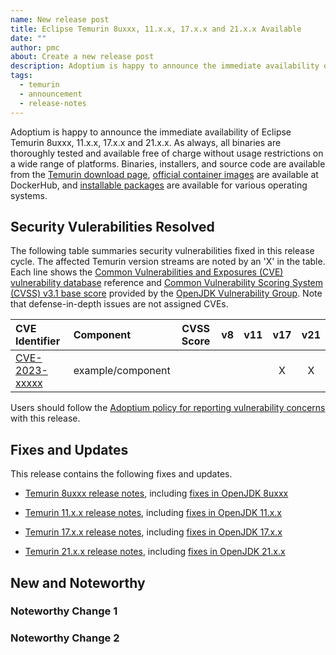 ```yaml
---
name: New release post
title: Eclipse Temurin 8uxxx, 11.x.x, 17.x.x and 21.x.x Available
date: ""
author: pmc
about: Create a new release post
description: Adoptium is happy to announce the immediate availability of Eclipse Temurin 8uxxx, 11.x.x, 17.x.x and 21.x.x. As always, all binaries are thoroughly tested and available free of charge without usage restrictions on a wide range of platforms.
tags:
  - temurin
  - announcement
  - release-notes
---
```


Adoptium is happy to announce the immediate availability of Eclipse Temurin 8uxxx, 11.x.x, 17.x.x and 21.x.x. As always, all binaries are thoroughly tested and available free of charge without usage restrictions on a wide range of platforms. Binaries, installers, and source code are available from the [Temurin download page](https://adoptium.net/temurin/releases), [official container images](https://hub.docker.com/_/eclipse-temurin) are available at DockerHub, and [installable packages](https://adoptium.net/installation/) are available for various operating systems.

## Security Vulerabilities Resolved

The following table summaries security vulnerabilities fixed in this release cycle. The affected Temurin version streams are noted by an 'X' in the table. Each line shows the [Common Vulnerabilities and Exposures (CVE) vulnerability database](https://nvd.nist.gov/vuln) reference and [Common Vulnerability Scoring System (CVSS) v3.1 base score](https://www.first.org/cvss/v3.1/specification-document) provided by the [OpenJDK Vulnerability Group](https://openjdk.org/groups/vulnerability/). Note that defense-in-depth issues are not assigned CVEs.

| CVE Identifier                                                    | Component         | CVSS Score | v8  | v11 | v17 | v21 |
| :---------------------------------------------------------------- | :---------------- | :--------: | :-: | :-: | :-: | :-: |
| [CVE-2023-xxxxx](https://nvd.nist.gov/vuln/detail/CVE-2023-xxxxx) | example/component |            |     |     |  X  |  X  |

Users should follow the [Adoptium policy for reporting vulnerability concerns](https://github.com/adoptium/adoptium/security/policy#security-policies-and-procedures) with this release.

## Fixes and Updates

This release contains the following fixes and updates.

- [Temurin 8uxxx release notes](https://adoptium.net/temurin/release-notes/?version=jdk8uxxx-xxx), including [fixes in OpenJDK 8uxxx](https://bugs.openjdk.org/issues/?jql=project+%3D+JDK+AND+fixVersion+%3D+openjdk8uxxx)

- [Temurin 11.x.x release notes](https://adoptium.net/temurin/release-notes/?version=jdk-11.x.x+x), including [fixes in OpenJDK 11.x.x](https://bugs.openjdk.org/issues/?jql=project+%3D+JDK+AND+fixVersion+%3D+11.x.x)

- [Temurin 17.x.x release notes](https://adoptium.net/temurin/release-notes/?version=jdk-17.x.x+x), including [fixes in OpenJDK 17.x.x](https://bugs.openjdk.org/issues/?jql=project+%3D+JDK+AND+fixVersion+%3D+17.x.x)

- [Temurin 21.x.x release notes](https://adoptium.net/temurin/release-notes/?version=jdk-21.x.x+x), including [fixes in OpenJDK 21.x.x](https://bugs.openjdk.org/issues/?jql=project+%3D+JDK+AND+fixVersion+%3D+21.x.x)

## New and Noteworthy

### Noteworthy Change 1

### Noteworthy Change 2
